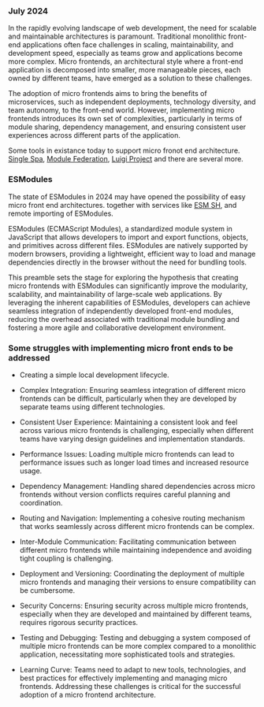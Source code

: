 ### July 2024

In the rapidly evolving landscape of web development, the need for scalable and maintainable architectures is paramount. Traditional monolithic front-end applications often face challenges in scaling, maintainability, and development speed, especially as teams grow and applications become more complex. Micro frontends, an architectural style where a front-end application is decomposed into smaller, more manageable pieces, each owned by different teams, have emerged as a solution to these challenges.

The adoption of micro frontends aims to bring the benefits of microservices, such as independent deployments, technology diversity, and team autonomy, to the front-end world. However, implementing micro frontends introduces its own set of complexities, particularly in terms of module sharing, dependency management, and ensuring consistent user experiences across different parts of the application.

Some tools in existance today to support micro fronot end architecture. [Single Spa](https://single-spa.js.org/), [Module Federation](https://module-federation.io/), [Luigi Project](https://luigi-project.io/) and there are several more.

### ESModules

The state of ESModules in 2024 may have opened the possibility of easy micro front end architectures. together with services like [ESM SH](https://esm.sh/#docs), and remote importing of ESModules.

ESModules (ECMAScript Modules), a standardized module system in JavaScript that allows developers to import and export functions, objects, and primitives across different files. ESModules are natively supported by modern browsers, providing a lightweight, efficient way to load and manage dependencies directly in the browser without the need for bundling tools.

This preamble sets the stage for exploring the hypothesis that creating micro frontends with ESModules can significantly improve the modularity, scalability, and maintainability of large-scale web applications. By leveraging the inherent capabilities of ESModules, developers can achieve seamless integration of independently developed front-end modules, reducing the overhead associated with traditional module bundling and fostering a more agile and collaborative development environment.

### Some struggles with implementing micro front ends to be addressed

- Creating a simple local development lifecycle.
 
- Complex Integration:
Ensuring seamless integration of different micro frontends can be difficult, particularly when they are developed by separate teams using different technologies.

- Consistent User Experience:
Maintaining a consistent look and feel across various micro frontends is challenging, especially when different teams have varying design guidelines and implementation standards.

- Performance Issues:
Loading multiple micro frontends can lead to performance issues such as longer load times and increased resource usage.

- Dependency Management:
Handling shared dependencies across micro frontends without version conflicts requires careful planning and coordination.

- Routing and Navigation:
Implementing a cohesive routing mechanism that works seamlessly across different micro frontends can be complex.

- Inter-Module Communication:
Facilitating communication between different micro frontends while maintaining independence and avoiding tight coupling is challenging.

- Deployment and Versioning:
Coordinating the deployment of multiple micro frontends and managing their versions to ensure compatibility can be cumbersome.

- Security Concerns:
Ensuring security across multiple micro frontends, especially when they are developed and maintained by different teams, requires rigorous security practices.

- Testing and Debugging:
Testing and debugging a system composed of multiple micro frontends can be more complex compared to a monolithic application, necessitating more sophisticated tools and strategies.

- Learning Curve:
Teams need to adapt to new tools, technologies, and best practices for effectively implementing and managing micro frontends.
Addressing these challenges is critical for the successful adoption of a micro frontend architecture.
